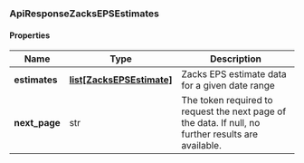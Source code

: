 

[//]: # (CLASS:ApiResponseZacksEPSEstimates)

[//]: # (KIND:object)

### ApiResponseZacksEPSEstimates

#### Properties

[//]: # (START_DEFINITION)

Name | Type | Description
------------ | ------------- | -------------
**estimates** | [**list[ZacksEPSEstimate]**](ZacksEPSEstimate.md) | Zacks EPS estimate data for a given date range &nbsp;
**next_page** | str | The token required to request the next page of the data. If null, no further results are available. &nbsp;

[//]: # (END_DEFINITION)


[//]: # (CONTAINED_CLASS:ZacksEPSEstimate)



